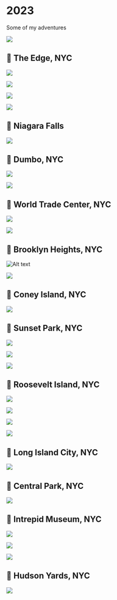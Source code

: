 # 2023

Some of my adventures

![](image-40.png)

## 📌 The Edge, NYC

![](image-38.png)

![](image-36.png)

![](image-37.png)

![](image-39.png)

## 📌 Niagara Falls

![](image-35.png)

## 📌 Dumbo, NYC

![](image-34.png)

![](image-33.png)

## 📌 World Trade Center, NYC

![](image-32.png)

![](image-31.png)

## 📌 Brooklyn Heights, NYC

![Alt text](image-30.png)

![](image-29.png)

## 📌 Coney Island, NYC

![](image-28.png)

## 📌 Sunset Park, NYC

![](image-25.png)

![](image-26.png)

![](image-27.png)

## 📌 Roosevelt Island, NYC

![](image-24.png)

![](image-23.png)

![](image-22.png)

![](image-21.png)

## 📌 Long Island City, NYC

![](image-20.png)

## 📌 Central Park, NYC

![](image-17.png)

## 📌 Intrepid Museum, NYC

![](image-15.png)

![](image-18.png)

![](image-19.png)

## 📌 Hudson Yards, NYC

![](image-14.png)
